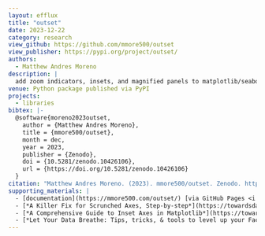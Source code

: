 ```yaml
---
layout: efflux
title: "outset"
date: 2023-12-22
category: research
view_github: https://github.com/mmore500/outset
view_publisher: https://pypi.org/project/outset/
authors:
  - Matthew Andres Moreno
description: |
  add zoom indicators, insets, and magnified panels to matplotlib/seaborn visualizations with ease!
venue: Python package published via PyPI
projects:
  - libraries
bibtex: |-
  @software{moreno2023outset,
    author = {Matthew Andres Moreno},
    title = {mmore500/outset},
    month = dec,
    year = 2023,
    publisher = {Zenodo},
    doi = {10.5281/zenodo.10426106},
    url = {https://doi.org/10.5281/zenodo.10426106}
  }
citation: "Matthew Andres Moreno. (2023). mmore500/outset. Zenodo. https://doi.org/10.5281/zenodo.10426106"
supporting_materials: |
  - [documentation](https://mmore500.com/outset/) [via GitHub Pages <i class="icon-github-1"></i>](https://pages.github.com/)
  - [*A Killer Fix for Scrunched Axes, Step-by-step*](https://towardsdatascience.com/unscrunch-your-axes-with-easy-multiscale-data-visualization-in-matplotlib-69a30e96c68f?source=friends_link&sk=df15b14b63ce5b5240e6058b5875f6ee), [article via towards data science](https://medium.com/towards-data-science)
  - [*A Comprehensive Guide to Inset Axes in Matplotlib*](https://towardsdatascience.com/a-comprehensive-guide-to-inset-axes-in-matplotlib-87400e00a4e5?source=friends_link&sk=506baec0b6c22d89603c8cf34c450ab5), [article via towards data science](https://medium.com/towards-data-science)
  - [*Let Your Data Breathe: Tips, tricks, & tools to level up your FacetGrid game*](https://levelup.gitconnected.com/let-your-data-breathe-7a9129db7af9?source=friends_link&sk=d2502e33c4f929bb8112a3bca9ea8015), [article via level up coding](https://levelup.gitconnected.com/)
---
```

